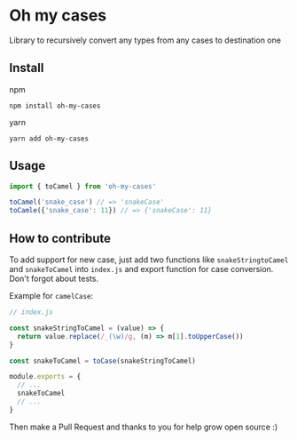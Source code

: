 # Oh my cases

Library to recursively convert any types from any cases to destination one

## Install

npm

```shell
npm install oh-my-cases
```

yarn

```shell
yarn add oh-my-cases
```

## Usage

```js
import { toCamel } from 'oh-my-cases'

toCamel('snake_case') // => 'snakeCase'
toCamle({'snake_case': 11}) // => {'snakeCase': 11}
```

## How to contribute

To add support for new case, just add two functions like `snakeStringtoCamel` and `snakeToCamel` into `index.js` and export function for case conversion.
Don't forgot about tests.

Example for `camelCase`:

```js
// index.js

const snakeStringToCamel = (value) => {
  return value.replace(/_(\w)/g, (m) => m[1].toUpperCase())
}

const snakeToCamel = toCase(snakeStringToCamel)

module.exports = {
  // ...
  snakeToCamel
  // ...
}
```

Then make a Pull Request and thanks to you for help grow open source :)
